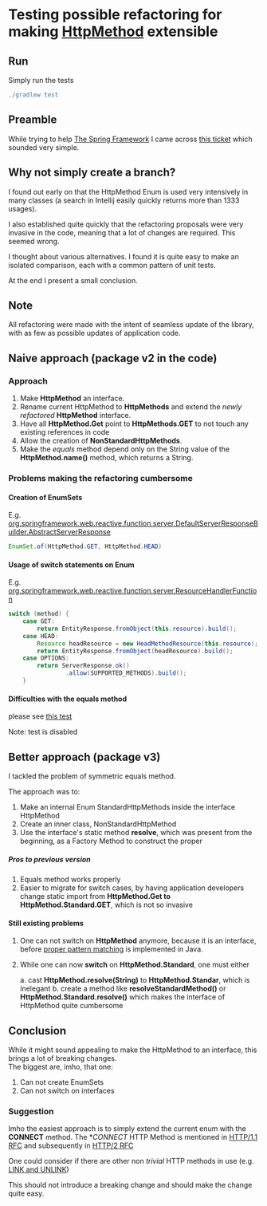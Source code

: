 # Testing possible refactoring for making [HttpMethod](https://docs.spring.io/spring-framework/docs/current/javadoc-api/org/springframework/http/HttpMethod.html) extensible

## Run

Simply run the tests

```gradle
./gradlew test
```


## Preamble

While trying to help [The Spring Framework](https://github.com/spring-projects/spring-framework)
I came across [this ticket](https://github.com/spring-projects/spring-framwork/issues/25109) which sounded very simple.

## Why not simply create a branch?
I found out early on that the HttpMethod Enum is used very intensively in many classes (a search in Intellij easily 
quickly returns more than 1333 usages).

I also established quite quickly that the refactoring proposals were very invasive in the code, meaning that a lot of 
changes are required. This seemed wrong.

I thought about various alternatives. I found it is quite easy to make an isolated comparison, each with a common pattern
of unit tests. 

At the end I present a small conclusion.

## Note
All refactoring were made with the intent of seamless update of the library, with as few as possible updates
of application code.

## Naive approach (package v2 in the code)

### Approach
1. Make **HttpMethod** an interface. 
2. Rename current HttpMethod to **HttpMethods** and extend the *newly refactored* **HttpMethod** interface.
3. Have all **HttpMethod.Get** point to **HttpMethods.GET** to not touch any existing references in code
4. Allow the creation of **NonStandardHttpMethods**. 
5. Make the *equals* method depend only on the String value of the **HttpMethod.name()** method, which returns a String.


### Problems making the refactoring cumbersome
#### Creation of EnumSets
E.g. [org.springframework.web.reactive.function.server.DefaultServerResponseBuilder.AbstractServerResponse](https://github.com/spring-projects/spring-framework/blob/90ccabd60bfe24249b3c4cbe43a25ffd0efa6eba/spring-webflux/src/main/java/org/springframework/web/reactive/function/server/DefaultServerResponseBuilder.java#L301)

```java
EnumSet.of(HttpMethod.GET, HttpMethod.HEAD)
```

#### Usage of switch statements on Enum

E.g. [org.springframework.web.reactive.function.server.ResourceHandlerFunction](https://github.com/spring-projects/spring-framework/blob/90ccabd60bfe24249b3c4cbe43a25ffd0efa6eba/spring-webmvc/src/main/java/org/springframework/web/servlet/function/ResourceHandlerFunction.java#L55)

```java
switch (method) {
    case GET:
        return EntityResponse.fromObject(this.resource).build();
    case HEAD:
        Resource headResource = new HeadMethodResource(this.resource);
        return EntityResponse.fromObject(headResource).build();
    case OPTIONS:
        return ServerResponse.ok()
                .allow(SUPPORTED_METHODS).build();
    }


```

#### Difficulties with the equals method

please see [this test](ro.mdumitrescu.httpmethod.v2.HttpMethodTest.java)

Note: test is disabled

## Better approach (package v3)

I tackled the problem of symmetric equals method.

The approach was to: 
1. Make an internal Enum StandardHttpMethods inside the interface HttpMethod
2. Create an inner class, NonStandardHttpMethod
3. Use the interface's static method **resolve**, which was present from the beginning, as a Factory Method to construct
the proper 

##### Pros to previous version

1. Equals method works properly
2. Easier to migrate for switch cases, by having application developers change static import from 
**HttpMethod.Get to HttpMethod.Standard.GET**, which is not so invasive

#### Still existing problems

1. One can not switch on **HttpMethod** anymore, because it is an interface, before [proper pattern matching](https://openjdk.java.net/jeps/8213076) 
is implemented in Java.

2. While one can now **switch** on **HttpMethod.Standard**, one must either

    a. cast **HttpMethod.resolve(String)** to **HttpMethod.Standar**, which is inelegant
    b. create a method like **resolveStandardMethod()** or **HttpMethod.Standard.resolve()** which makes
    the interface of HttpMethod quite cumbersome
    
    
## Conclusion

While it might sound appealing to make the HttpMethod to an interface, this brings a lot of breaking changes.   
The biggest are, imho, that one: 

1. Can not create EnumSets
2. Can not switch on interfaces


### Suggestion

Imho the easiest approach is to simply extend the current enum with the **CONNECT** method. 
The **CONNECT* HTTP Method is mentioned in [HTTP/1.1 RFC](https://tools.ietf.org/html/rfc7231#section-4.3.6) and
subsequently in [HTTP/2 RFC](https://tools.ietf.org/html/rfc7540#page-72)

One could consider if there are other non *trivial* HTTP methods in use (e.g. [LINK and UNLINK](https://tools.ietf.org/id/draft-snell-link-method-01.html))

This should not introduce a breaking change and should make the change quite easy. 


